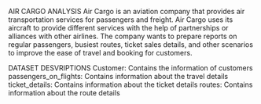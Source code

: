 
AIR CARGO ANALYSIS
Air Cargo is an aviation company that provides air transportation services for passengers and freight. Air Cargo uses its aircraft to provide different services with the help of partnerships or alliances with other airlines. The company wants to prepare reports on regular passengers, busiest routes, ticket sales details, and other scenarios to improve the ease of travel and booking for customers.

DATASET DESVRIPTIONS
Customer: Contains the information of customers
passengers_on_flights: Contains information about the travel details
ticket_details: Contains information about the ticket details
routes: Contains information about the route details
